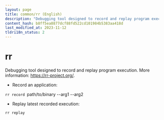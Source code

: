 ```yaml
---
layout: page
title: common/rr (English)
description: "Debugging tool designed to record and replay program execution."
content_hash: b8ff5ea8877dcf88fd522cd101984b5383aa418d
last_modified_at: 2023-11-12
tldri18n_status: 2
---
```

# rr

Debugging tool designed to record and replay program execution.
More information: <https://rr-project.org/>.

- Record an application:

`rr record `<span class="tldr-var badge badge-pill bg-dark-lm bg-white-dm text-white-lm text-dark-dm font-weight-bold">path/to/binary --arg1 --arg2</span>

- Replay latest recorded execution:

`rr replay`
